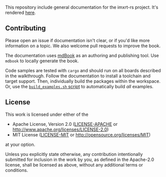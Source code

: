This repository include general documentation for the imxrt-rs project. It's
rendered [here](https://imxrt-rs.github.io/book).

## Contributing

Please open an issue if documentation isn't clear, or if you'd like more
information on a topic. We also welcome pull requests to improve the book.

The documentation uses [mdBook](https://rust-lang.github.io/mdBook/) as an
authoring and publishing tool. Use `mdbook` to locally generate the book.

Code samples are tested with `cargo` and should run on all boards described in
the walkthrough. Follow the documentation to install a toolchain and target
support. Then, individually build the packages within the workspace. Or, use the
[`build_examples.sh` script](./scripts/build_examples.sh) to automatically build
*all* examples.

## License

This work is licensed under either of the

-   Apache License, Version 2.0 ([LICENSE-APACHE](./LICENSE-APACHE) or
    http://www.apache.org/licenses/LICENSE-2.0)
-   MIT License ([LICENSE-MIT](./LICENSE-MIT) or
    http://opensource.org/licenses/MIT)

at your option.

Unless you explicitly state otherwise, any contribution intentionally submitted
for inclusion in the work by you, as defined in the Apache-2.0 license, shall be
licensed as above, without any additional terms or conditions.
